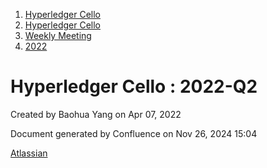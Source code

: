 1. [Hyperledger Cello](index.html)
2. [Hyperledger Cello](Hyperledger-Cello_21659650.html)
3. [Weekly Meeting](Weekly-Meeting_21659700.html)
4. [2022](2022_45350998.html)

# Hyperledger Cello : 2022-Q2

Created by Baohua Yang on Apr 07, 2022

Document generated by Confluence on Nov 26, 2024 15:04

[Atlassian](http://www.atlassian.com/)
